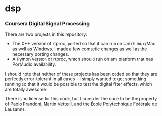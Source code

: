 dsp
===

<h3>Coursera Digital Signal Processing</h3>

There are two projects in this repository:
<ul>
  <li>
     The C++ version of rtproc, ported so that it can run on Unix/Linux/Mac as well as Windows.  I made a few
     comsetic changes as well as the necessary porting changes.
  </li>
  <li>
     A Python version of rtproc, which should run on any platform that has PortAudio availability.
  </li>
</ul>

I should note that neither of these projects has been coded so that they are perfectly error-tolerant in all cases - I 
simply wanted to get something running so that it would be possible to test the digital filter effects, which are
totally awesome!

There is no license for this code, but I consider the code to be the property of Paolo Prandoni, Martin Vetterli, and
the &Eacute;cole Polytechnique F&eacute;d&eacute;rale de Lausanne.
